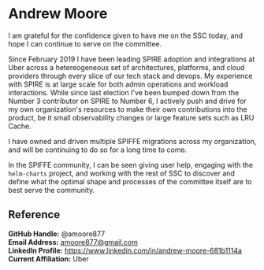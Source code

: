 # Andrew Moore
I am grateful for the confidence given to have me on the SSC today, and hope I can continue to serve on the committee.

Since February 2019 I have been leading SPIRE adoption and integrations at Uber across a hetereogeneous set of architectures, platforms, and cloud providers through every slice of our tech stack and devops. My experience with SPIRE is at large scale for both admin operations and workload interactions. While since last election I've been bumped down from the Number 3 contributor on SPIRE to Number 6, I actively push and drive for my own organization's resources to make their own contributions into the product, be it small observability changes or large feature sets such as LRU Cache.

I have owned and driven multiple SPIFFE migrations across my organization, and will be continuing to do so for a long time to come.

In the SPIFFE community, I can be seen giving user help, engaging with the `helm-charts` project, and working with the rest of SSC to discover and define what the optimal shape and processes of the committee itself are to best serve the community.

## Reference
**GitHub Handle:** @amoore877  
**Email Address:** amoore877@gmail.com  
**LinkedIn Profile:** https://www.linkedin.com/in/andrew-moore-681b1114a  
**Current Affiliation:** Uber
